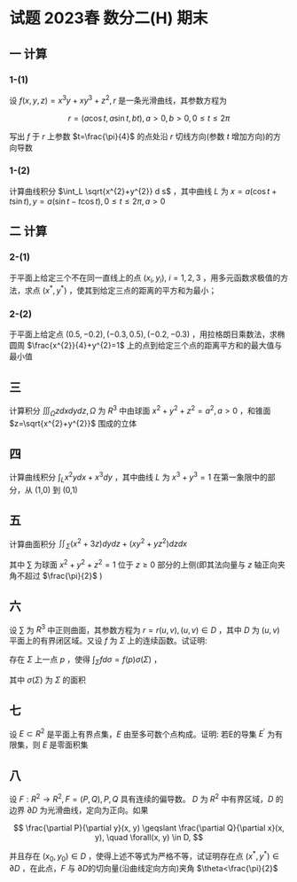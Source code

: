 # 试题 2023春 数分二(H) 期末

## 一 计算

### 1-(1)

设 $f(x, y, z)=x^{3} y+x y^{3}+z^{2}, r$ 是一条光滑曲线，其参数方程为

$$
r=(a \cos t, a \sin t, b t), a>0, b>0,0 \leqslant t \leqslant 2 \pi
$$

写出 $f$ 于 $r$ 上参数 $t=\frac{\pi}{4}$ 的点处沿 $r$ 切线方向(参数 $t$ 增加方向)的方向导数

### 1-(2)

计算曲线积分 $\int_L \sqrt{x^{2}+y^{2}} d s$ ，其中曲线 $L$ 为 $x=a(\cos t+t \sin t), y=a(\sin t-t \cos t), 0 \leqslant t \leqslant 2 \pi, a>0$

## 二 计算

### 2-(1)

于平面上给定三个不在同一直线上的点 $\left(x_{i}, y_{i}\right), ~ i=1,2,3$ ，用多元函数求极值的方法，求点 $\left(x^{*}, y^{*}\right)$ ，使其到给定三点的距离的平方和为最小；

### 2-(2)

于平面上给定点 $(0.5,-0.2),(-0.3,0.5),(-0.2,-0.3)$ ，用拉格朗日乘数法，求椭圆周 $\frac{x^{2}}{4}+y^{2}=1$ 上的点到给定三个点的距离平方和的最大值与最小值

## 三

计算积分 $\iiint_{\Omega} z d x d y d z, \Omega$ 为 $R^{3}$ 中由球面 $x^{2}+y^{2}+z^{2}=a^{2}, a>0$ ，和锥面 $z=\sqrt{x^{2}+y^{2}}$ 围成的立体

## 四

计算曲线积分 $\int_L x^{2} y d x+x^{3} d y$ ，其中曲线 $L$ 为 $x^{3}+y^{3}=1$ 在第一象限中的部分，从 (1,0) 到 (0,1)

## 五

计算曲面积分 $\iint_{\Sigma}\left(x^{2}+3 z\right) d y d z+\left(x y^{2}+y z^{2}\right) d z d x$

其中 $\sum$ 为球面 $x^{2}+y^{2}+z^{2}=1$ 位于 $z \geqslant 0$ 部分的上侧(即其法向量与 $z$ 轴正向夹角不超过 $\frac{\pi}{2}$ )

## 六

设 $\sum$ 为 $R^{3}$ 中正则曲面，其参数方程为 $r=r(u, v),(u, v) \in D$ ，其中 $D$ 为 $(u, v)$ 平面上的有界闭区域。又设 $f$ 为 $\Sigma$ 上的连续函数。试证明:

存在 $\Sigma$ 上一点 $p$ ，使得 $\int_{\Sigma} f d \sigma =f(p) \sigma (\Sigma)$ ，

其中 $\sigma (\Sigma)$ 为 $\Sigma$ 的面积

## 七

设 $E \subset R^{2}$ 是平面上有界点集，$E$ 由至多可数个点构成。证明: 若E的导集 $E^{\prime}$ 为有限集，则 $E$ 是零面积集

## 八

设 $F: R^{2} \rightarrow R^{2}, F=(P, Q), P, Q$ 具有连续的偏导数。 $D$ 为 $R^{2}$ 中有界区域，$D$ 的边界 $\partial D$ 为光滑曲线，定向为正向。如果

$$
\frac{\partial P}{\partial y}(x, y) \geqslant \frac{\partial Q}{\partial x}(x, y), \quad \forall(x, y) \in D,
$$

并且存在 $\left(x_{0}, y_{0}\right) \in D$ ，使得上述不等式为严格不等，试证明存在点 $\left(x^{*}, y^{*}\right) \in \partial D$ ，在此点，$F$ 与 $\partial D$的切向量(沿曲线定向方向)夹角 $\theta<\frac{\pi}{2}$
